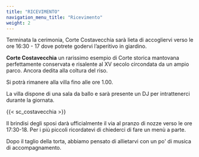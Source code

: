 ```yaml
---
title: "RICEVIMENTO"
navigation_menu_title: "Ricevimento"
weight: 2
---
```

Terminata la cerimonia, Corte Costavecchia sarà lieta di accogliervi 
verso le ore 16:30 - 17 dove potrete godervi 
l’aperitivo in giardino.

<b>Corte Costavecchia</b>
un rarissimo esempio di Corte storica mantovana perfettamente conservata e
risalente al XV secolo circondata da un ampio parco.
Ancora dedita alla coltura del riso.

Si potrà rimanere alla villa fino alle ore 1.00.

La villa dispone di una sala da ballo e sarà presente un
DJ per intrattenerci durante la giornata.

{{< sc_costavecchia >}}

Il brindisi degli sposi darà ufficialmente il via al pranzo di nozze verso le ore 17:30-18.
Per i più piccoli ricordatevi di chiederci di fare un menù a parte.

Dopo il taglio della torta, abbiamo pensato di allietarvi con un po' di musica di accompagnamento.


[//]: # (Mi raccomando non dimenticate di farvi scattare una foto dai fotografi!)

[//]: # (Ci teniamo molto ad avervi nel nostro album da sfogliare a Modena quando)

[//]: # (la vostra lontananza si fa sentire. )

[//]: # (Sarà anche a disposizione un guest book dove potrete lasciarci una dedica.)